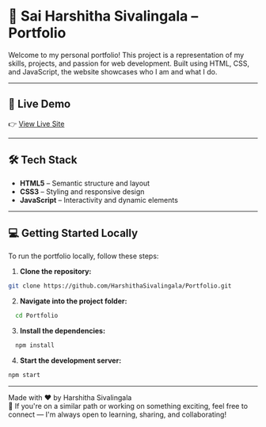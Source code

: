 # 💼 Sai Harshitha Sivalingala – Portfolio

Welcome to my personal portfolio! This project is a representation of my skills, projects, and passion for web development. Built using HTML, CSS, and JavaScript, the website showcases who I am and what I do.

---

## 🚀 Live Demo

👉 [View Live Site](https://harshithasv-portfolio.netlify.app)

---

## 🛠️ Tech Stack

- **HTML5** – Semantic structure and layout  
- **CSS3** – Styling and responsive design  
- **JavaScript** – Interactivity and dynamic elements

---

## 💻 Getting Started Locally

To run the portfolio locally, follow these steps:

1. **Clone the repository:**
  ```bash
  git clone https://github.com/HarshithaSivalingala/Portfolio.git
  ```
2. **Navigate into the project folder:**
  ```bash
    cd Portfolio
  ```  
3. **Install the dependencies:**
  ```bash
    npm install
  ``` 
4. **Start the development server:**
  ```bash
  npm start
  ```

---
Made with ❤️ by Harshitha Sivalingala    
🌱 If you're on a similar path or working on something exciting, feel free to connect — I'm always open to learning, sharing, and collaborating!

